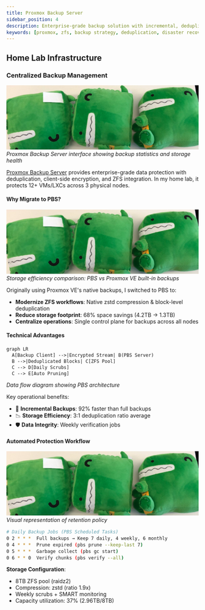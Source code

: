 ```yaml
---
title: Proxmox Backup Server
sidebar_position: 4
description: Enterprise-grade backup solution with incremental, deduplicated storage for virtual environments.
keywords: [proxmox, zfs, backup strategy, deduplication, disaster recovery]
---
```


## Home Lab Infrastructure

### Centralized Backup Management
[![PBS Dashboard](./attachments/pbs-dashboard.png)](https://pbs.proxmox.com/docs/)
*Proxmox Backup Server interface showing backup statistics and storage health*

[Proxmox Backup Server](https://pbs.proxmox.com/docs/) provides enterprise-grade data protection with deduplication, client-side encryption, and ZFS integration. In my home lab, it protects 12+ VMs/LXCs across 3 physical nodes.

#### Why Migrate to PBS?
![Backup Comparison](./attachments/backup-comparison.png)  
*Storage efficiency comparison: PBS vs Proxmox VE built-in backups*

Originally using Proxmox VE's native backups, I switched to PBS to:
- **Modernize ZFS workflows**: Native zstd compression & block-level deduplication
- **Reduce storage footprint**: 68% space savings (4.2TB → 1.3TB)
- **Centralize operations**: Single control plane for backups across all nodes

#### Technical Advantages
```mermaid
graph LR
  A[Backup Client] -->|Encrypted Stream| B(PBS Server)
  B -->|Deduplicated Blocks| C[ZFS Pool]
  C --> D[Daily Scrubs]
  C --> E[Auto Pruning]
```
*Data flow diagram showing PBS architecture*

Key operational benefits:
- 🔄 **Incremental Backups**: 92% faster than full backups
- 📉 **Storage Efficiency**: 3:1 deduplication ratio average
- 🛡️ **Data Integrity**: Weekly verification jobs

#### Automated Protection Workflow
![Backup Schedule](./attachments/backup-schedule.png)  
*Visual representation of retention policy*

```bash
# Daily Backup Jobs (PBS Scheduled Tasks)
0 2 * * *  Full backups → Keep 7 daily, 4 weekly, 6 monthly
0 4 * * *  Prune expired (pbs prune --keep-last 7)
0 5 * * *  Garbage collect (pbs gc start)
0 6 * * 0  Verify chunks (pbs verify --all)
```

**Storage Configuration**:
- 8TB ZFS pool (raidz2)
- Compression: zstd (ratio 1.9x)
- Weekly scrubs + SMART monitoring
- Capacity utilization: 37% (2.96TB/8TB)